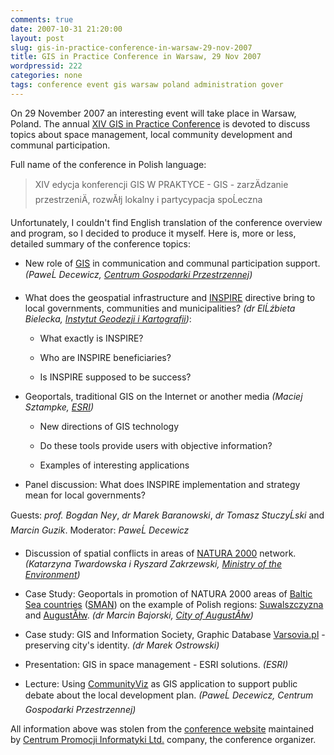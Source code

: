 ```yaml
---
comments: true
date: 2007-10-31 21:20:00
layout: post
slug: gis-in-practice-conference-in-warsaw-29-nov-2007
title: GIS in Practice Conference in Warsaw, 29 Nov 2007
wordpressid: 222
categories: none
tags: conference event gis warsaw poland administration gover
---
```


On 29 November 2007 an interesting event will take place in Warsaw, Poland. The annual [XIV GIS in Practice Conference](http://www.e-administracja.org.pl/konferencje/2007/gis/index.php) is devoted to discuss topics about space management, local community development and communal participation.





Full name of the conference in Polish language: 


> XIV edycja konferencji GIS W PRAKTYCE - GIS - zarzÄdzanie przestrzeniÄ, rozwĂłj lokalny i partycypacja spoĹeczna





Unfortunately, I couldn't find English translation of the conference overview and program, so I decided to produce it myself. Here is, more or less, detailed summary of the conference topics:









  * New role of [GIS](http://en.wikipedia.org/wiki/Geographic_information_system) in communication and communal participation support. _(PaweĹ Decewicz, [Centrum Gospodarki Przestrzennej](http://www.geoportal.pl/))_


  * What does the geospatial infrastructure and [INSPIRE](http://www.ec-gis.org/inspire/) directive bring to local governments, communities and municipalities? _(dr ElĹźbieta Bielecka, [Instytut Geodezji i Kartografii](http://www.igik.edu.pl/))_:


    * What exactly is INSPIRE?


    * Who are INSPIRE beneficiaries?


    * Is INSPIRE supposed to be success?




  * Geoportals, traditional GIS on the Internet or another media _(Maciej Sztampke, [ESRI](http://www.esripolska.com.pl/))_



    * New directions of GIS technology


    * Do these tools provide users with objective information?


    * Examples of interesting applications



  * Panel discussion: What does INSPIRE implementation and strategy mean for local governments?   

Guests: _prof. Bogdan Ney_, _dr Marek Baranowski_, _dr Tomasz StuczyĹski_ and _Marcin Guzik_. Moderator: _PaweĹ Decewicz_


  * Discussion of spatial conflicts in areas of [NATURA 2000](http://en.wikipedia.org/wiki/Natura_2000) network. _(Katarzyna Twardowska i Ryszard Zakrzewski, [Ministry of the Environment](http://www.mos.gov.pl/))_


  * Case Study: Geoportals in promotion of NATURA 2000 areas of [Baltic Sea countries](http://en.wikipedia.org/wiki/Baltic_Sea_countries) ([SMAN](http://www.s-man2000.eu/)) on the example of Polish regions: [Suwalszczyzna](http://en.wikipedia.org/wiki/Suwalszczyzna) and [AugustĂłw](http://en.wikipedia.org/wiki/August%C3%B3w). _(dr Marcin Bajorski, [City of AugustĂłw](http://www.um.augustow.pl/))_


  * Case study: GIS and Information Society, Graphic Database [Varsovia.pl](http://varsovia.pl/) - preserving city's identity. _(dr Marek Ostrowski)_


  * Presentation: GIS in space management - ESRI solutions. _(ESRI)_


  * Lecture: Using [CommunityViz](http://www.communityviz.com/) as GIS application to support public debate about the local development plan. _(PaweĹ Decewicz, Centrum Gospodarki Przestrzennej)_







All information above was stolen from the [conference website](http://www.e-administracja.org.pl/konferencje/2007/gis/index.php) maintained by [Centrum Promocji Informatyki Ltd.](http://www.cpi.com.pl/) company, the conference organizer.
